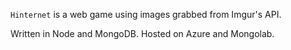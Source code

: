 `Hinternet` is a web game using images grabbed from Imgur's API.

Written in Node and MongoDB. Hosted on Azure and Mongolab.